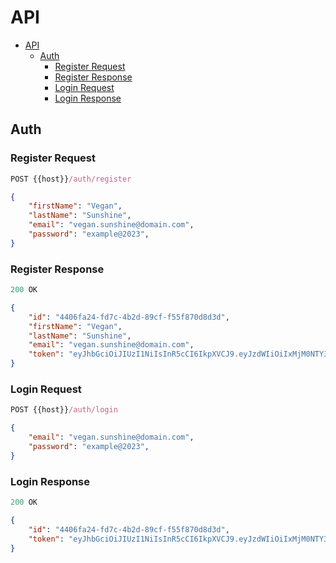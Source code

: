#  API

- [API](#api)
  - [Auth](#auth)
    - [Register Request](#register-request)
    - [Register Response](#register-response)
    - [Login Request](#login-request)
    - [Login Response](#login-response)

## Auth 

### Register Request

```js
POST {{host}}/auth/register
```

```json
{
    "firstName": "Vegan",
    "lastName": "Sunshine",
    "email": "vegan.sunshine@domain.com",
    "password": "example@2023",
}
```

### Register Response

```js
200 OK
```
```json
{
    "id": "4406fa24-fd7c-4b2d-89cf-f55f870d8d3d",
    "firstName": "Vegan",
    "lastName": "Sunshine",
    "email": "vegan.sunshine@domain.com",
    "token": "eyJhbGciOiJIUzI1NiIsInR5cCI6IkpXVCJ9.eyJzdWIiOiIxMjM0NTY3ODkwIiwibmFtZSI6IkpvaG4gRG9lIiwiaWF0IjoxNTE2MjM5MDIyfQ.SflKxwRJSMeKKF2QT4fwpMeJf36POk6yJV_adQssw5c"
}
```
### Login Request

```js
POST {{host}}/auth/login
```

```json
{
    "email": "vegan.sunshine@domain.com",
    "password": "example@2023",
}
```

### Login Response

```js
200 OK
```
```json
{
    "id": "4406fa24-fd7c-4b2d-89cf-f55f870d8d3d",
    "token": "eyJhbGciOiJIUzI1NiIsInR5cCI6IkpXVCJ9.eyJzdWIiOiIxMjM0NTY3ODkwIiwibmFtZSI6IkpvaG4gRG9lIiwiaWF0IjoxNTE2MjM5MDIyfQ.SflKxwRJSMeKKF2QT4fwpMeJf36POk6yJV_adQssw5c"
}
```